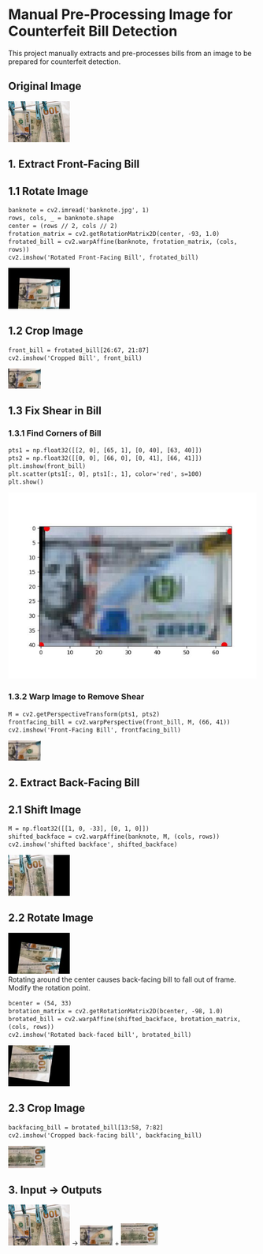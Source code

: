 # Manual Pre-Processing Image for Counterfeit Bill Detection
This project manually extracts and pre-processes bills from an image to be prepared for counterfeit detection.
## Original Image
![](images/banknote.jpg)
## 1. Extract Front-Facing Bill
## 1.1 Rotate Image
```
banknote = cv2.imread('banknote.jpg', 1)
rows, cols, _ = banknote.shape
center = (rows // 2, cols // 2)
frotation_matrix = cv2.getRotationMatrix2D(center, -93, 1.0)
frotated_bill = cv2.warpAffine(banknote, frotation_matrix, (cols, rows))
cv2.imshow('Rotated Front-Facing Bill', frotated_bill)
```
![](images/rotated_front.jpg)
## 1.2 Crop Image
```
front_bill = frotated_bill[26:67, 21:87]
cv2.imshow('Cropped Bill', front_bill)
```
![](images/cropped_front.jpg)
## 1.3 Fix Shear in Bill
### 1.3.1 Find Corners of Bill
```
pts1 = np.float32([[2, 0], [65, 1], [0, 40], [63, 40]])
pts2 = np.float32([[0, 0], [66, 0], [0, 41], [66, 41]])
plt.imshow(front_bill)
plt.scatter(pts1[:, 0], pts1[:, 1], color='red', s=100)
plt.show()
```
![](images/dots.jpg)<br>
### 1.3.2 Warp Image to Remove Shear
```
M = cv2.getPerspectiveTransform(pts1, pts2)
frontfacing_bill = cv2.warpPerspective(front_bill, M, (66, 41))
cv2.imshow('Front-Facing Bill', frontfacing_bill)
```
![](images/frontfacing_bill.jpg)
## 2. Extract Back-Facing Bill
## 2.1 Shift Image
```
M = np.float32([[1, 0, -33], [0, 1, 0]])
shifted_backface = cv2.warpAffine(banknote, M, (cols, rows))
cv2.imshow('shifted backface', shifted_backface)
```
![](images/shifted_backface.jpg)
## 2.2 Rotate Image
![](images/Rotated_around_center.jpg)<br>
Rotating around the center causes back-facing bill to fall out of frame. Modify the rotation point.
```
bcenter = (54, 33)
brotation_matrix = cv2.getRotationMatrix2D(bcenter, -98, 1.0)
brotated_bill = cv2.warpAffine(shifted_backface, brotation_matrix, (cols, rows))
cv2.imshow('Rotated back-faced bill', brotated_bill)
```
![](images/rotated_altered_center.jpg)
## 2.3 Crop Image
```
backfacing_bill = brotated_bill[13:58, 7:82]
cv2.imshow('Cropped back-facing bill', backfacing_bill)
```
![](images/backfacing_bill.jpg)
## 3. Input → Outputs
![](images/banknote.jpg)
→
![](images/frontfacing_bill.jpg)
+
![](images/backfacing_bill.jpg)
